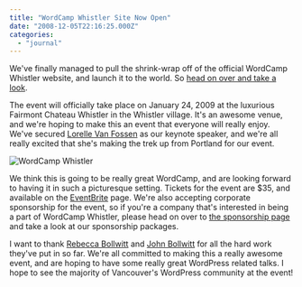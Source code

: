```yaml
---
title: "WordCamp Whistler Site Now Open"
date: "2008-12-05T22:16:25.000Z"
categories: 
  - "journal"
---
```


We've finally managed to pull the shrink-wrap off of the official WordCamp Whistler website, and launch it to the world. So [head on over and take a look](http://www.wordcampwhistler.com/).

The event will officially take place on January 24, 2009 at the luxurious Fairmont Chateau Whistler in the Whistler village. It's an awesome venue, and we're hoping to make this an event that everyone will really enjoy. We've secured [Lorelle Van Fossen](http://lorelle.wordpress.com) as our keynote speaker, and we're all really excited that she's making the trek up from Portland for our event.

![WordCamp Whistler](http://farm4.static.flickr.com/3198/3080168711_f8ab0f3336.jpg?v=0)

We think this is going to be really great WordCamp, and are looking forward to having it in such a picturesque setting. Tickets for the event are $35, and available on the [EventBrite](http://wordcampwhistler.eventbrite.com) page. We're also accepting corporate sponsorship for the event, so if you're a company that's interested in being a part of WordCamp Whistler, please head on over to [the sponsorship page](http://www.wordcampwhistler.com/sponsorship/) and take a look at our sponsorship packages.

I want to thank [Rebecca Bollwitt](http://miss604.com) and [John Bollwitt](http://www.johnbollwitt.com) for all the hard work they've put in so far. We're all committed to making this a really awesome event, and are hoping to have some really great WordPress related talks. I hope to see the majority of Vancouver's WordPress community at the event!
